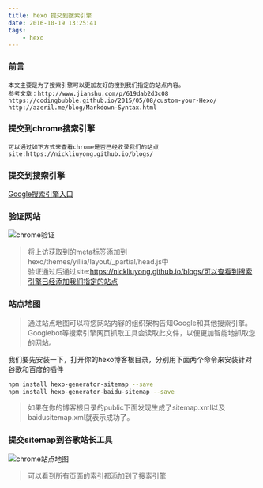 ```yaml
---
title: hexo 提交到搜索引擎
date: 2016-10-19 13:25:41
tags:  
    - hexo
---
```


### 前言
```
本文主要是为了搜索引擎可以更加友好的搜到我们指定的站点内容。
参考文章：http://www.jianshu.com/p/619dab2d3c08
https://codingbubble.github.io/2015/05/08/custom-your-Hexo/
http://azeril.me/blog/Markdown-Syntax.html
```

### 提交到chrome搜索引擎

```
可以通过如下方式来查看chrome是否已经收录我们的站点
site:https://nickliuyong.github.io/blogs/
```


### 提交到搜索引擎  

[Google搜索引擎入口](https://www.google.com/webmasters/tools/home?hl=zh-CN  "访问chrome")

<!--more-->
### 验证网站

![chrome验证](/blogs/images/hexo-chrome-1.png)

> 将上访获取到的meta标签添加到hexo/themes/yillia/layout/_partial/head.js中  
> 验证通过后通过site:https://nickliuyong.github.io/blogs/可以查看到搜索引擎已经添加我们指定的站点

### 站点地图

 > 通过站点地图可以将您网站内容的组织架构告知Google和其他搜索引擎。  
 > Googlebot等搜索引擎网页抓取工具会读取此文件，以便更加智能地抓取您的网站。

我们要先安装一下，打开你的hexo博客根目录，分别用下面两个命令来安装针对谷歌和百度的插件

``` bash
npm install hexo-generator-sitemap --save
npm install hexo-generator-baidu-sitemap --save

```
> 如果在你的博客根目录的public下面发现生成了sitemap.xml以及baidusitemap.xml就表示成功了。

### 提交sitemap到谷歌站长工具

![chrome站点地图](/blogs/images/hexo-chrome-2.png)

> 可以看到所有页面的索引都添加到了搜索引擎  